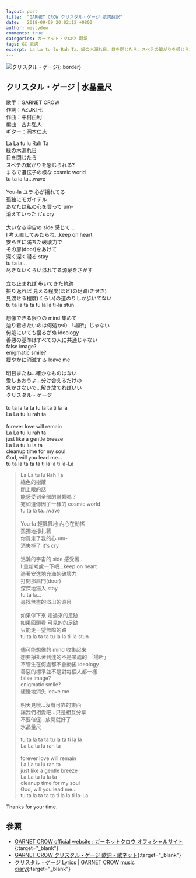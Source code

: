 ```yaml
---
layout: post
title:  "GARNET CROW クリスタル・ゲージ 歌詞翻訳"
date:   2018-09-09 20:02:12 +0800
author: mistydew
comments: true
categories: ガーネット・クロウ 翻訳
tags: GC 歌詞
excerpt: La La tu lu Rah Ta、緑の木漏れ日。目を閉じたら、スベテの繋がりを感じられる?まるで遺伝子の様な cosmic world、tu ta la ta…wave。
---
```

![クリスタル・ゲージ](https://raw.githubusercontent.com/mistydew/gc2/master/cover/single/SG12_クリスタル・ゲージ.jpg){:.border}

## クリスタル・ゲージ | 水晶量尺

歌手：GARNET CROW<br>
作詞：AZUKI 七<br>
作曲：中村由利<br>
編曲：古井弘人<br>
ギター：岡本仁志

<div class="lyric-original">
<p>
La La tu lu Rah Ta<br>
緑の木漏れ日<br>
目を閉じたら<br>
スベテの繋がりを感じられる?<br>
まるで遺伝子の様な cosmic world<br>
tu ta la ta…wave<br>
<br>
You-la ユラ 心が揺れてる<br>
孤独にモガイテル<br>
あなたは私の心を買って um-<br>
消えていった it's cry<br>
<br>
大いなる宇宙の side 感じて…<br>
I 考え直してみたらね…keep on heart<br>
安らぎに満ちた破壊力で<br>
その扉(door)をあけて<br>
深く深く潜る stay<br>
tu ta la…<br>
尽きないくらい溢れてる源泉をさがす<br>
<br>
立ち止まれば 歩いてきた軌跡<br>
振り返れば 見える程度(ほど)の足跡(きせき)<br>
見渡せる程度(くらい)の道のりしか歩いてない<br>
tu ta la ta ta tu la la ti-la stun<br>
<br>
想像できる限りの mind 集めて<br>
辿り着きたいのは何処かの 「場所」じゃない<br>
何処にいても揺るがぬ ideology<br>
善悪の基準はすべての人に共通じゃない<br>
false image?<br>
enigmatic smile?<br>
緩やかに消滅する leave me<br>
<br>
明日またね…確かなものはない<br>
愛しあおうよ…分け合えるだけの<br>
急かさないで…解き放てればいい<br>
クリスタル・ゲージ<br>
<br>
tu ta la ta ta tu la ta ti la la<br>
La La tu lu rah ta<br>
<br>
forever love will remain<br>
La La tu lu rah ta<br>
just like a gentle breeze<br>
La La tu lu la ta<br>
cleanup time for my soul<br>
God, will you lead me…<br>
tu ta la ta ta ta ti la la ti la-La
</p>
</div>

<div class="lyric-translation">
<blockquote>
La La tu lu Rah Ta<br>
綠色的樹蔭<br>
閉上眼的話<br>
能感受到全部的聯繫嗎？<br>
宛如遺傳因子一樣的 cosmic world<br>
tu ta la ta…wave<br>
<br>
You-la 輕飄飄地 內心在動搖<br>
孤獨地掙扎著<br>
你買走了我的心 um-<br>
消失掉了 it's cry<br>
<br>
浩瀚的宇宙的 side 感受著...<br>
I 重新考慮一下吧...keep on heart<br>
憑著安逸地充滿的破壞力<br>
打開那扇門(door)<br>
深深地潛入 stay<br>
tu ta la…<br>
尋找無盡的溢出的源泉<br>
<br>
如果停下來 走過來的足跡<br>
如果回頭看 可見的的足跡<br>
只能走一望無際的路<br>
tu ta la ta ta tu la la ti-la stun<br>
<br>
儘可能想像的 mind 收集起來<br>
想要掙扎著到達的不是某處的 「場所」<br>
不管生在何處都不會動搖 ideology<br>
善惡的標準並不是對每個人都一樣<br>
false image?<br>
enigmatic smile?<br>
緩慢地消失 leave me<br>
<br>
明天見哦...沒有可靠的東西<br>
讓我們相愛吧...只是相互分享<br>
不要催促...放開就好了<br>
水晶量尺<br>
<br>
tu ta la ta ta tu la ta ti la la<br>
La La tu lu rah ta<br>
<br>
forever love will remain<br>
La La tu lu rah ta<br>
just like a gentle breeze<br>
La La tu lu la ta<br>
cleanup time for my soul<br>
God, will you lead me…<br>
tu ta la ta ta ta ti la la ti la-La
</blockquote>
</div>

Thanks for your time.

## 参照

* [GARNET CROW official website : ガーネットクロウ オフィシャルサイト](http://www.garnetcrow.com){:target="_blank"}
* [GARNET CROW クリスタル・ゲージ 歌詞 - 歌ネット](https://www.uta-net.com/song/16488){:target="_blank"}
* [クリスタル・ゲージ Lyrics \| GARNET CROW music diary](https://mistydew.github.io/gc/lyrics/original/クリスタル・ゲージ.html){:target="_blank"}
